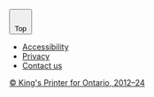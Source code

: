 <style>
.top button {
    width: 50px;
}
.top {
    position: sticky;
    bottom: 20px;
    display: flex;
    flex-direction: column;
    align-items: flex-end;
    gap: 15px;
}
@media (max-width: 640px) {
    .top { max-width: 95%; margin: auto; }
}
@media (min-width: 641px) {
    .top { max-width: 1120px; margin: auto; }
}
</style>

<button onClick='scrollToTop()' id='actual-btt-button' class='ontario-back-to-top--default'>
    <svg class="ontario-icon" alt="" aria-hidden="true" focusable="false" sol:category="primary" viewBox="0 0 24 24" preserveAspectRatio="xMidYMid meet">
        <use href="#ontario-icon-arrow-up"></use>
    </svg>
    Top
</button>


<footer class='ontario-footer ontario-footer--default'>
    <div class='ontario-row'>
        <div class='ontario-columns ontario-small-12'>
            <ul class='ontario-footer__links-container ontario-footer__links-container--inline'>
                <li><a class='ontario-footer__link' href='https://www.ontario.ca/page/accessibility'>Accessibility</a></li>
                <li><a class='ontario-footer__link' href='https://www.ontario.ca/page/privacy-statement'>Privacy</a></li>
                <li><a class='ontario-footer__link' href='#'>Contact us</a></li>
            </ul>
            <div class='ontario-footer__copyright'>
                <a class='ontario-footer__link' href='https://www.ontario.ca/page/copyright-information'>&copy; King's Printer for Ontario,
                    <span class='ontario-nbsp'>2012&ndash;24</span></a>
            </div>
        </div>
    </div>
</footer>